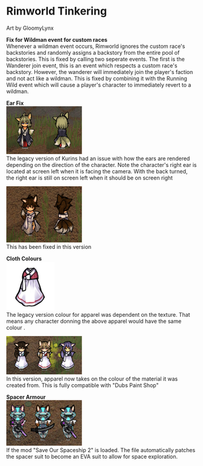 # Rimworld Tinkering
Art by GloomyLynx

**Fix for Wildman event for custom races**<br/>
Whenever a wildman event occurs, Rimworld ignores the custom race's backstories and randomly assigns a backstory from the entire pool of backstories. This is fixed by calling two seperate events. The first is the Wanderer join event, this is an event which respects a custom race's backstory. However, the wanderer will immediately join the player's faction and not act like a wildman. This is fixed by combining it with the Running Wild event which will cause a player's character to immediately revert to a wildman.


**Ear Fix**<br/>
<img src = "images/rimworld_DRNTF_legacy_ear.png" width = 200><br/>
The legacy version of Kurins had an issue with how the ears are rendered depending on the direction of the character. Note the character's right ear is located at screen left when it is facing the camera. With the back turned, the right ear is still on screen left when it should be on screen right

<img src = "images/rimworld_DRNTF_fixed_ear.png" width = 200><br/>
This has been fixed in this version


**Cloth Colours**<br/>
<img src = "images/rimworld_DRNTF_simple_dress.png"><br/>
The legacy version colour for apparel was dependent on the texture. That means any character donning the above apparel would have the same colour .

<img src = "images/rimworld_DRNTF_coloured_clothes.png" width = 200><br/>
In this version, apparel now takes on the colour of the material it was created from. This is fully compatible with "Dubs Paint Shop"


**Spacer Armour**<br/>
<img src = "images/rimworld_DRNTF_spacer.png" width = 200><br/>
If the mod "Save Our Spaceship 2" is loaded. The file automatically patches the spacer suit to become an EVA suit to allow for space exploration.
